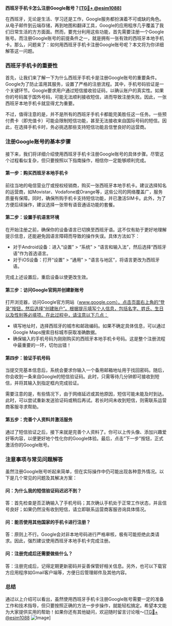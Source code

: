 **西班牙手机卡怎么注册Google账号？[[TG💪+ @esim1088](https://t.me/s/esim1088)]**

在西班牙，无论是生活、学习还是工作，Google服务都扮演着不可或缺的角色。从电子邮件到云端存储，再到地图和翻译工具，Google的应用程序几乎覆盖了我们日常生活的方方面面。然而，要充分利用这些功能，首先需要注册一个Google账号。而注册Google账号的前提条件之一，就是拥有一张有效的西班牙本地手机卡。那么，问题来了：如何用西班牙手机卡注册Google账号呢？本文将为你详细解答这一问题。

### 西班牙手机卡的重要性

首先，让我们来了解一下为什么西班牙手机卡是注册Google账号的重要条件。Google为了防止滥用其服务，设置了严格的注册流程。其中，手机号码验证是一个关键环节。Google要求用户通过短信接收验证码，以确认账户的真实性。如果你的号码属于国外号码，可能无法顺利接收短信，进而导致注册失败。因此，一张西班牙本地手机卡就显得尤为重要。

不过，值得注意的是，并不是所有的西班牙手机卡都能完美胜任这一任务。一些预付费卡（即充值卡）可能会限制短信功能，甚至无法接收来自国际号码的短信。因此，在选择手机卡时，务必挑选那些支持短信功能且信誉良好的运营商。

### 注册Google账号的基本步骤

接下来，我们将详细介绍使用西班牙手机卡注册Google账号的具体步骤。尽管这个过程看似复杂，但只要按照以下指南操作，相信你一定能够顺利完成。

#### 第一步：购买西班牙本地手机卡

前往当地的电信营业厅或授权经销商，购买一张西班牙本地手机卡。建议选择知名的运营商，如Movistar、Vodafone或Orange等，这些公司的网络覆盖广，服务质量有保障。同时，确保所购手机卡支持短信功能，并已激活SIM卡。此外，为了方便后续操作，建议选择一张带有语音通话功能的套餐。

#### 第二步：设置手机语言环境

在开始注册之前，确保你的设备语言已切换至西班牙语。这不仅有助于更好地理解提示信息，还能避免因语言障碍而导致的操作失误。具体方法如下：

- 对于Android设备：进入“设置” > “系统” > “语言和输入法”，然后选择“西班牙语”作为首选语言。
- 对于iOS设备：打开“设置” > “通用” > “语言与地区”，将语言更改为西班牙语。

完成上述设置后，重启设备以使更改生效。

#### 第三步：访问Google官网并创建新账号

打开浏览器，访问Google官方网站（www.google.com）。点击页面右上角的“登录”按钮，然后选择“创建账户”。根据提示填写个人信息，包括名字、姓氏、生日以及性别等必填项。在此过程中，请注意以下几点：

- 填写地址时，选择西班牙的城市和邮政编码。如果不确定具体信息，可以通过Google Maps搜索目标城市获取准确数据。
- 确保输入的手机号码为刚刚购买的西班牙本地手机卡号码。这是整个注册流程中最重要的一环，切勿出错！

#### 第四步：验证手机号码

当提交完基本信息后，系统会要求你输入一个备用邮箱地址用于找回密码。随后，你会收到一条来自Google的短信验证码。此时，只需等待几分钟即可接收到短信，并将其输入到指定框内完成验证。

需要注意的是，有些情况下，由于网络延迟或其他原因，短信可能未能及时到达。此时，可以尝试重新发送验证码或稍后再试。若长时间未收到短信，则需联系运营商客服寻求帮助。

#### 第五步：完善个人资料并激活服务

通过了短信验证之后，接下来就是完善个人资料了。你可以上传头像、添加兴趣爱好等内容，以便更好地个性化你的Google体验。最后，点击“下一步”按钮，正式激活你的Google账号。

### 注意事项与常见问题解答

虽然注册Google账号听起来简单，但在实际操作中仍可能出现各种意外情况。以下是几个常见的问题及其解决方案：

#### 问：为什么我的短信验证码迟迟不到？
答：首先检查是否正确输入了手机号码；其次确认手机处于正常工作状态，并且信号良好；如果仍然没有收到短信，请立即联系运营商客服咨询具体情况。

#### 问：能否使用其他国家的手机卡进行注册？
答：原则上不行。Google会对非本地号码进行严格审核，极有可能拒绝此类请求。因此，强烈建议使用西班牙本地手机卡完成注册。

#### 问：注册完成后还需要做些什么？
答：注册完成后，记得定期更新密码并妥善保管好相关信息。另外，也可以下载官方应用程序如Gmail客户端等，方便日后管理邮件及其他内容。

### 总结

通过以上介绍可以看出，虽然使用西班牙手机卡注册Google账号需要一定的准备工作和技术指导，但只要按照正确的方法一步步操作，就能轻松搞定。希望本文能为大家提供实用的帮助！如果你还有其他疑问，欢迎随时留言讨论哦～[[TG💪+ @esim1088](https://t.me/s/esim1088) ![Image](https://i.postimg.cc/4NQfJmqS/Snipaste-2025-05-13-00-14-12.png)]